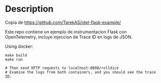 
# Description
Copia de https://github.com/TarekAS/otel-flask-example/


Este repo contiene un ejemplo de instrumentacion Flask con OpenTelemetry, incluye injeccion de Trace ID en logs de JSON.

Using docker:
```
make build
make run

# Then send HTTP requests to localhost:8000/rolldice
# Examine the logs from both containers, and you should see the trace ID.
```
